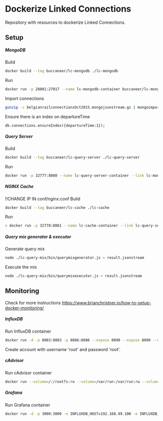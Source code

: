 # Dockerize Linked Connections

Repository with resources to dockerize Linked Connections.

## Setup

##### MongoDB
Build
```bash
docker build --tag buccaneer/lc-mongodb ./lc-mongodb
```
Run
```bash
docker run -p 28001:27017 --name lc-mongodb-container buccaneer/lc-mongodb
```
Import connections
```bash
gunzip -c belgianrailconnectionsOct2015.mongojsonstream.gz | mongoimport --db lc --collection connections --host 192.168.99.100 --port 28001
```
Ensure there is an index on departureTime
```mongodb
db.connections.ensureIndex({departureTime:1});
```
##### Query Server
Build
```bash
docker build --tag buccaneer/lc-query-server ./lc-query-server
```
Run
```bash
docker run -p 32777:8080 --name lc-query-server-container --link lc-mongodb-container buccaneer/lc-query-server
```

##### NGINX Cache
!!CHANGE IP IN conf/nginx.conf
Build
```bash
docker build --tag buccaneer/lc-cache ./lc-cache
```
Run
```bash
> docker run -p 32778:8081 --name lc-cache-container --link lc-query-server-container buccaneer/lc-cache
```

##### Query mix generator & executor
Generate query mix
```bash
node ./lc-query-mix/bin/querymixgenerator.js > result.jsonstream
```
Execute the mix
```bash
node ./lc-query-mix/bin/querymixexecutor.js < result.jsonstream
```

## Monitoring

Check for more instructions
https://www.brianchristner.io/how-to-setup-docker-monitoring/

##### InfluxDB
Run InfluxDB container
```bash
docker run -d -p 8083:8083 -p 8086:8086 --expose 8090 --expose 8099 --name lc-influx tutum/influxdb
```

Create account with username 'root' and password 'root'.  

##### cAdvisor
Run cAdvisor container
```bash
docker run --volume=/:/rootfs:ro --volume=/var/run:/var/run:rw --volume=/sys:/sys:ro --volume=/var/lib/docker/:/var/lib/docker:ro --publish=8080:8080 --detach=true --link lc-influx:lc-influx --name=cadvisor google/cadvisor:latest -storage_driver=influxdb -storage_driver_db=cadvisor -storage_driver_host=192.168.99.100:8086
```
##### Grafana
Run Grafana container
```bash
docker run -d -p 3000:3000 -e INFLUXDB_HOST=192.168.99.100 -e INFLUXDB_PORT=8086 -e INFLUXDB_NAME=cadvisor -e INFLUXDB_USER=root -e INFLUXDB_PASS=root --link lc-influx:lc-influx --name grafana grafana/grafana
```

[//]: #

   [npm]: <https://www.npmjs.com/>
   [node.js]: <https://nodejs.org/en/>
   [MongoDB]: <https://www.mongodb.org/>
